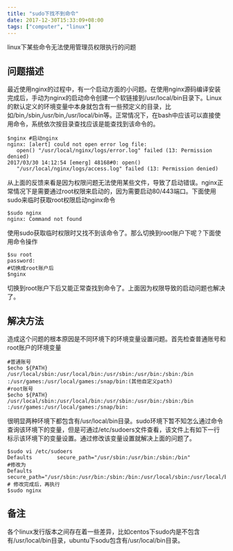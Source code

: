 ```yaml
---
title: "sudo下找不到命令"
date: 2017-12-30T15:33:09+08:00
tags: ["computer", "linux"]
---
```

linux下某些命令无法使用管理员权限执行的问题
<!--more-->

## 问题描述

最近使用nginx的过程中，有一个启动方面的小问题。在使用nginx源码编译安装完成后，手动为nginx的启动命令创建一个软链接到/usr/local/bin目录下。Linux的默认定义的环境变量中本身就包含有一些预定义的目录，比如/bin,/sbin,/usr/bin,/usr/local/bin等。正常情况下，在bash中应该可以直接使用命令，系统依次按目录查找应该是能查找到该命令的。

``` shell
$nginx #启动nginx
nginx: [alert] could not open error log file: 
   open() "/usr/local/nginx/logs/error.log" failed (13: Permission denied)
2017/03/30 14:12:54 [emerg] 48168#0: open() 
   "/usr/local/nginx/logs/access.log" failed (13: Permission denied)
```

从上面的反馈来看是因为权限问题无法使用某些文件，导致了启动错误。nginx正常情况下是需要通过root权限来启动的，因为需要启动80/443端口。下面使用sudo来临时获取root权限启动nginx命令

``` shell
$sudo nginx
nginx: Command not found
```

使用sudo获取临时权限时又找不到该命令了。那么切换到root账户下呢？下面使用命令操作

``` shell
$su root
password:
#切换成root账户后
$nginx
```

切换到root账户下后又能正常查找到命令了。上面因为权限导致的启动问题也解决了。

## 解决方法
造成这个问题的根本原因是不同环境下的环境变量设置问题。首先检查普通账号和root账户的环境变量

``` shell
#普通账号
$echo ${PATH}
/usr/local/sbin:/usr/local/bin:/usr/sbin:/usr/bin:/sbin:/bin
:/usr/games:/usr/local/games:/snap/bin:(其他自定义path)
#root账号
$echo ${PATH}
/usr/local/sbin:/usr/local/bin:/usr/sbin:/usr/bin:/sbin:/bin
:/usr/games:/usr/local/games:/snap/bin:
```

很明显两种环境下都包含有/usr/local/bin目录。sudo环境下暂不知怎么通过命令查询该环境下的变量，但是可通过/etc/sudoers文件查看，该文件上有如下一行标示该环境下的变量设置。通过修改该变量设置就解决上面的问题了。

``` shell
$sudo vi /etc/sudoers
Defaults        secure_path="/usr/sbin:/usr/bin:/sbin:/bin"
#修改为
Defaults        secure_path="/usr/sbin:/usr/bin:/sbin:/bin:/usr/local/sbin:/usr/local/bin"
# 修改完成后，再执行
$sudo nginx
```

## 备注
各个linux发行版本之间存在着一些差异，比如centos下sudo内是不包含有/usr/local/bin目录，ubuntu下sodu包含有/usr/local/bin目录。